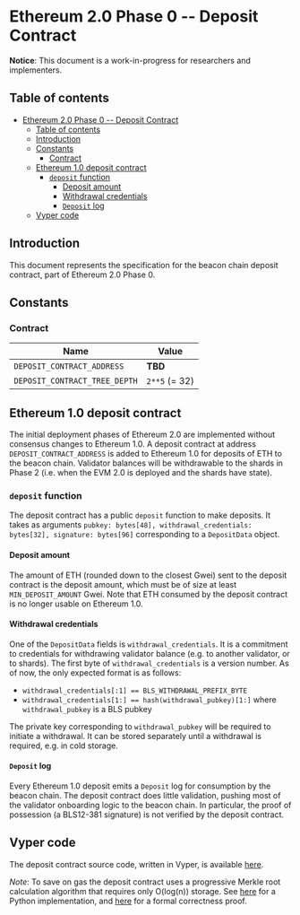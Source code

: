 # Ethereum 2.0 Phase 0 -- Deposit Contract

**Notice**: This document is a work-in-progress for researchers and implementers.

## Table of contents
<!-- TOC -->

- [Ethereum 2.0 Phase 0 -- Deposit Contract](#ethereum-20-phase-0----deposit-contract)
    - [Table of contents](#table-of-contents)
    - [Introduction](#introduction)
    - [Constants](#constants)
        - [Contract](#contract)
    - [Ethereum 1.0 deposit contract](#ethereum-10-deposit-contract)
        - [`deposit` function](#deposit-function)
            - [Deposit amount](#deposit-amount)
            - [Withdrawal credentials](#withdrawal-credentials)
            - [`Deposit` log](#deposit-log)
    - [Vyper code](#vyper-code)

<!-- /TOC -->

## Introduction

This document represents the specification for the beacon chain deposit contract, part of Ethereum 2.0 Phase 0.

## Constants

### Contract

| Name | Value |
| - | - |
| `DEPOSIT_CONTRACT_ADDRESS` | **TBD** |
| `DEPOSIT_CONTRACT_TREE_DEPTH` | `2**5` (= 32) |

## Ethereum 1.0 deposit contract

The initial deployment phases of Ethereum 2.0 are implemented without consensus changes to Ethereum 1.0. A deposit contract at address `DEPOSIT_CONTRACT_ADDRESS` is added to Ethereum 1.0 for deposits of ETH to the beacon chain. Validator balances will be withdrawable to the shards in Phase 2 (i.e. when the EVM 2.0 is deployed and the shards have state).

### `deposit` function

The deposit contract has a public `deposit` function to make deposits. It takes as arguments `pubkey: bytes[48], withdrawal_credentials: bytes[32], signature: bytes[96]` corresponding to a `DepositData` object.

#### Deposit amount

The amount of ETH (rounded down to the closest Gwei) sent to the deposit contract is the deposit amount, which must be of size at least `MIN_DEPOSIT_AMOUNT` Gwei. Note that ETH consumed by the deposit contract is no longer usable on Ethereum 1.0.

#### Withdrawal credentials

One of the `DepositData` fields is `withdrawal_credentials`. It is a commitment to credentials for withdrawing validator balance (e.g. to another validator, or to shards). The first byte of `withdrawal_credentials` is a version number. As of now, the only expected format is as follows:

* `withdrawal_credentials[:1] == BLS_WITHDRAWAL_PREFIX_BYTE`
* `withdrawal_credentials[1:] == hash(withdrawal_pubkey)[1:]` where `withdrawal_pubkey` is a BLS pubkey

The private key corresponding to `withdrawal_pubkey` will be required to initiate a withdrawal. It can be stored separately until a withdrawal is required, e.g. in cold storage.

#### `Deposit` log

Every Ethereum 1.0 deposit emits a `Deposit` log for consumption by the beacon chain. The deposit contract does little validation, pushing most of the validator onboarding logic to the beacon chain. In particular, the proof of possession (a BLS12-381 signature) is not verified by the deposit contract.

## Vyper code

The deposit contract source code, written in Vyper, is available [here](https://github.com/ethereum/eth2.0-specs/blob/dev/deposit_contract/contracts/validator_registration.v.py).

*Note*: To save on gas the deposit contract uses a progressive Merkle root calculation algorithm that requires only O(log(n)) storage. See [here](https://github.com/ethereum/research/blob/master/beacon_chain_impl/progressive_merkle_tree.py) for a Python implementation, and [here](https://github.com/runtimeverification/verified-smart-contracts/blob/master/deposit/formal-incremental-merkle-tree-algorithm.pdf) for a formal correctness proof.
